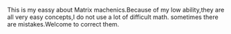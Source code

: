 This is my eassy about Matrix machenics.Because of my low ability,they are all very easy concepts,I do not use a lot of difficult math.
sometimes there are mistakes.Welcome to correct them.
